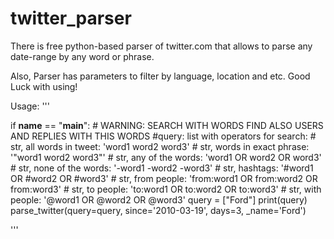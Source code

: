 # twitter_parser
There is free python-based parser of twitter.com that allows to parse any date-range by any word or phrase. 

Also, Parser has parameters to filter by language, location and etc. Good Luck with using!   

Usage:
'''

if __name__ == "__main__":
    # WARNING: SEARCH WITH WORDS FIND ALSO USERS AND REPLIES WITH THIS WORDS
    #query: list with operators for search:
    #    str, all words in tweet: 'word1 word2 word3'
    #    str, words in exact phrase: '"word1 word2 word3"'
    #    str, any of the words: 'word1 OR word2 OR word3'
    #    str, none of the words: '-word1 -word2 -word3'
    #    str, hashtags: '#word1 OR #word2 OR #word3'
    #    str, from people: 'from:word1 OR from:word2 OR from:word3'
    #    str, to people: 'to:word1 OR to:word2 OR to:word3'
    #    str, with people: '@word1 OR @word2 OR @word3'
    query = ["Ford"]
    print(query)
    parse_twitter(query=query, since='2010-03-19', days=3, _name='Ford')

'''
